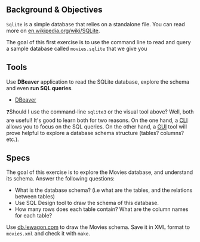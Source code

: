 ## Background & Objectives

`Sqlite` is a simple database that relies on a standalone file.
You can read more on [en.wikipedia.org/wiki/SQLite](http://en.wikipedia.org/wiki/SQLite).

The goal of this first exercise is to use the command line to read and query
a sample database called `movies.sqlite` that we give you

## Tools

Use **DBeaver** application to read the SQLite database, explore the schema and even **run SQL queries**.

- [DBeaver](https://dbeaver.io/)

❓Should I use the command-line `sqlite3` or the visual tool above? Well, both are useful! It's good to learn both for two reasons. On the one hand, a [CLI](https://en.wikipedia.org/wiki/Command-line_interface) allows you to focus on the SQL queries. On the other hand, a [GUI](https://en.wikipedia.org/wiki/Graphical_user_interface) tool will prove helpful to explore a database schema structure (tables? columns? etc.).

## Specs

The goal of this exercise is to explore the Movies database, and understand its schema. Answer the following questions:

- What is the database schema? (i.e what are the tables, and the relations between tables)
- Use SQL Design tool to draw the schema of this database.
- How many rows does each table contain? What are the column names for each table?

Use [db.lewagon.com](http://db.lewagon.com/) to draw the Movies schema. Save it in XML format to `movies.xml` and check it with `make`.
